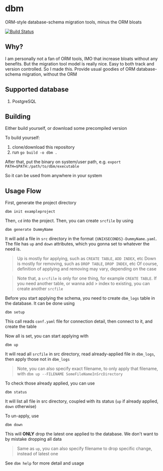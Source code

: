 # dbm
ORM-style database-schema migration tools, minus the ORM bloats

[![Build Status](https://travis-ci.org/aarondwi/dbm.svg?branch=master)](https://travis-ci.org/aarondwi/dbm)

Why?
--------------------------
I am personally not a fan of ORM tools, IMO that increase bloats without any benefits.
But the migration tool model is really nice. Easy to both track and version controlled.
So I made this. Provide usual goodies of ORM database-schema migration, without the ORM

Supported database
--------------------------
1. PostgreSQL

Building
--------------------------
Either build yourself, or download some precompiled version

To build yourself:
1. clone/download this repository
2. run `go build -o dbm .`

After that, put the binary on system/user path, e.g. `export PATH=$PATH:/path/to/dbm/executable`

So it can be used from anywhere in your system

Usage Flow
--------------------------
First, generate the project directory
```
dbm init exampleproject
```

Then, `cd` into the project. Then, you can create `srcfile` by using
```
dbm generate DummyName
```
It will add a file in `src` directory in the format `{UNIXSECONDS}-DummyName.yaml`. The file has `up` and `down` attributes, which you gonna set to whatever the need is.

> Up is mostly for applying, such as `CREATE TABLE`, `ADD INDEX`, etc
> Down is mostly for removing, such as `DROP TABLE`, `DROP INDEX`, etc
> Of course, definition of applying and removing may vary, depending on the case

> Note that, a `srcfile` is only for one thing, for example `CREATE TABLE`. If you need another table, or wanna add > index to existing, you can create another `srcfile`

Before you start applying the schema, you need to create `dbm_logs` table in the database. It can be done using
```
dbm setup
```
This call reads `conf.yaml` file for connection detail, then connect to it, and create the table

Now all is set, you can start applying with
```
dbm up
```
It will read all `srcfile` in src directory, read already-applied file in `dbm_logs`, then apply those not in `dbm_logs`

> Note, you can also specify exact filename, to only apply that filename, with `dbm up --FILENAME SomeFileNameInSrcDirectory`

To check those already applied, you can use
```
dbm status
```
It will list all file in src directory, coupled with its status (`up` if already applied, `down` otherwise)

To un-apply, use
```
dbm down
```
This will **ONLY** drop the latest one applied to the database. We don't want to by mistake dropping all data

> Same as `up`, you can also specify filename to drop specific change, instead of latest one 

See `dbm help` for more detail and usage
